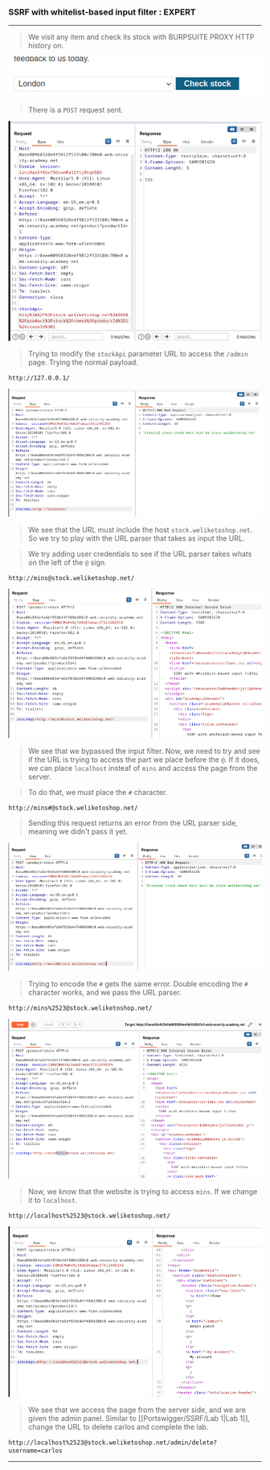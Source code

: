 
### SSRF with whitelist-based input filter : EXPERT

---


> We visit any item and check its stock with BURPSUITE PROXY HTTP history on.

![](./screenshots/checkstock.png)

> There is a `POST` request sent.

![](./screenshots/lab1-req.png)

> Trying to modify the `stockApi` parameter URL to access the `/admin` page.
> Trying the normal payload.
```
http://127.0.0.1/
```

![](./screenshots/lab4-1.png)

> We see that the URL must include the host `stock.weliketoshop.net`.
> So we try to play with the URL parser that takes as input the URL.

> We try adding user credentials to see if the URL parser takes whats on the left of the `@` sign.
```
http://mins@stock.weliketoshop.net/
```

![](./screenshots/lab4-2.png)

> We see that we bypassed the input filter.
> Now, we need to try and see if the URL is trying to access the part we place before the `@`. If it does, we can place `localhost` insteaf of `mins` and access the page from the server.

> To do that, we must place the `#` character.
```
http://mins#@stock.weliketoshop.net/
```

> Sending this request returns an error from the URL parser side, meaning we didn't pass it yet.

![](./screenshots/lab4-3.png)

> Trying to encode the `#` gets the same error.
> Double encoding the `#` character works, and we pass the URL parser.
```
http://mins%2523@stock.weliketoshop.net/
```

![](./screenshots/lab4-4.png)

> Now, we know that the website is trying to access `mins`.
> If we change it to `localhost`.
```
http://localhost%2523@stock.weliketoshop.net/
```

![](./screenshots/lab4-5.png)

> We see that we access the page from the server side, and we are given the admin panel.
> Similar to [[Portswigger/SSRF/Lab 1|Lab 1]], change the URL to delete carlos and complete the lab.

```
http://localhost%2523@stock.weliketoshop.net/admin/delete?username=carlos
```

---
